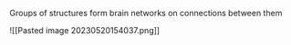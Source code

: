 Groups of structures form brain networks on connections between them

![[Pasted image 20230520154037.png]]